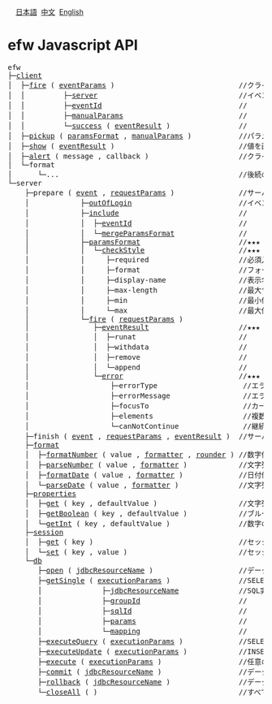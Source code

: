 &nbsp;&nbsp;&nbsp;&nbsp;<a href="../日本語/api_list.md">日本語</a>
&nbsp;<a href="../中文/api_list.md">中文</a>
&nbsp;<a href="../English/api_list.md">English</a>
<H1>efw Javascript API</H1>
<pre>efw
├─<a href="api_list/efw.client.md">client</a>
│  ├─<a href="api_list/efw.client.md#fire">fire</a> ( <a href="api_list/efw.client.md#eventParams">eventParams</a> )                             //クライアントからサーバイベントを実行する関数
│  │         ├─<a href="api_list/efw.client.md#server">server</a>                                 //イベントパラメータの サーバURL
│  │         ├─<a href="api_list/efw.client.md#eventId">eventId</a>                                //                   イベントId
│  │         ├─<a href="api_list/efw.client.md#manualParams">manualParams</a>                           //                   手動パラメータ
│  │         └─<a href="api_list/efw.client.md#success">success</a> ( <a href="api_list/app.event.md#eventResult">eventResult</a> )                //                   成功コールバック関数
│  ├─<a href="api_list/efw.client.md#pickup">pickup</a> ( <a href="api_list/app.event.md#paramsFormat">paramsFormat</a> , <a href="api_list/efw.client.md#manualParams">manualParams</a> )           //パラメータ値を取得する関数（fire関数機能の一部分）
│  ├─<a href="api_list/efw.client.md#show">show</a> ( <a href="api_list/app.event.md#eventResult">eventResult</a> )                             //値を画面に表示する関数（fire関数機能の一部分）
│  ├─<a href="api_list/efw.client.md#alert">alert</a> ( message , callback )                     //クライアントでアラートメッセージを表示する関数
│  └─format
│      └─...                                          //後続のefw.server.formatとほぼ同じ機能、その説明をご参照。
└─server
    ├─prepare ( <a href="api_list/app.event.md">event</a> , <a href="api_list/app.event.md#requestParams">requestParams</a> )               //サーバイベントの準備処理関数、サーバ処理カスタマイズ用
    │            ├─<a href="api_list/app.event.md#outOfLogin">outOfLogin</a>                         //イベントの ログインチェック不要フラグ
    │            ├─<a href="api_list/app.event.md#include">include</a>                            //          サブイベントを取り込むためのインクルード
    │            │  ├─<a href="api_list/efw.client.md#eventId">eventId</a>                         //          サブイベントId
    │            │  └─<a href="api_list/app.event.md#mergeParamsFormat">mergeParamsFormat</a>               //          サブとメインのパラメータフォーマットをマージするフラグ
    │            ├─<a href="api_list/app.event.md#paramsFormat">paramsFormat</a>                       //★★★
    │            │  └─<a href="api_list/app.event.md#checkStyle">checkStyle</a>                      //★★★
    │            │     ├─required                     //必須入力
    │            │     ├─format                       //フォーマット
    │            │     ├─display-name                 //表示名
    │            │     ├─max-length                   //最大サイズ
    │            │     ├─min                          //最小値
    │            │     └─max                          //最大値
    │            └─<a href="api_list/app.event.md#fire">fire</a> ( <a href="api_list/app.event.md#requestParams">requestParams</a> )                              //★★★
    │               ├─<a href="api_list/app.event.md#eventResult">eventResult</a>                     //★★★
    │               │  ├─runat                        //                   イベント実行結果の 表示場所
    │               │  ├─withdata                     //                                     表示データ
    │               │  ├─remove                       //                                     削除内容
    │               │  └─append                       //                                     htmlマスク
    │               └─<a href="api_list/app.event.md#error">error</a>                           //★★★
    │                   ├─errorType                    //エラータイプ
    │                   ├─errorMessage                 //エラーメッセージ
    │                   ├─focusTo                      //カーソル位置
    │                   ├─elements                     //複数のエラー項目
    │                   └─canNotContinue               //継続処理不可フラグ
    ├─finish ( <a href="api_list/app.event.md">event</a> , <a href="api_list/app.event.md#requestParams">requestParams</a> , <a href="api_list/app.event.md#eventResult">eventResult</a> )  //サーバイベントの後処理関数、サーバ処理カスタマイズ用
    ├─<a href="api_list/efw.server.format.md">format</a>
    │  ├─<a href="api_list/efw.server.format.md#formatNumber">formatNumber</a> ( value , <a href="api_list/efw.server.format.md#formatter">formatter</a> , <a href="api_list/efw.server.format.md#rounder">rounder</a> ) //数字値を指定フォーマットにより文字列に変換する関数
    │  ├─<a href="api_list/efw.server.format.md#parseNumber">parseNumber</a> ( value , <a href="api_list/efw.server.format.md#formatter">formatter</a> )            //文字列値を指定フォーマットにより数字に変換する関数
    │  ├─<a href="api_list/efw.server.format.md#formatDate">formatDate</a> ( value , <a href="api_list/efw.server.format.md#formatter">formatter</a> )             //日付値を指定フォーマットにより文字列に変換する関数
    │  └─<a href="api_list/efw.server.format.md#parseDate">parseDate</a> ( value , <a href="api_list/efw.server.format.md#formatter">formatter</a> )              //文字列値を指定フォーマットにより日付に変換する関数
    ├─<a href="api_list/efw.server.properties.md">properties</a>
    │  ├─<a href="api_list/efw.server.properties.md#get">get</a> ( key , defaultValue )                   //文字列のプロパティを取得する関数
    │  ├─<a href="api_list/efw.server.properties.md#getBoolean">getBoolean</a> ( key , defaultValue )            //ブルーのプロパティを取得する関数
    │  └─<a href="api_list/efw.server.properties.md#getInt">getInt</a> ( key , defaultValue )                //数字のプロパティを取得する関数
    ├─<a href="api_list/efw.server.session.md">session</a>
    │  ├─<a href="api_list/efw.server.session.md#get">get</a> ( key )                                  //セッションから情報を取得する関数
    │  └─<a href="api_list/efw.server.session.md#set">set</a> ( key , value )                          //セッションに情報を格納する関数
    └─<a href="api_list/efw.server.db.md">db</a>
       ├─<a href="api_list/efw.server.db.md#open">open</a> ( <a href="api_list/efw.server.db.md#jdbcResourceName">jdbcResourceName</a> )                    //データベース接続を開く関数
       ├─<a href="api_list/efw.server.db.md#getSingle">getSingle</a> ( <a href="api_list/efw.server.db.md#executionParams">executionParams</a> )                //SELECT文を実行して１つ目のデータを戻す関数
       │              ├─<a href="api_list/efw.server.db.md#jdbcResourceName">jdbcResourceName</a>              //SQL実行用パラメータの jdbcのリソース名
       │              ├─<a href="api_list/efw.server.db.md#groupId">groupId</a>                       //                     sqlXMLファイル名
       │              ├─<a href="api_list/efw.server.db.md#sqlId">sqlId</a>                         //                     SQLのId
       │              ├─<a href="api_list/efw.server.db.md#params">params</a>                        //                     SQLパラメータ
       │              └─<a href="api_list/efw.server.db.md#mapping">mapping</a>                       //                     マッピング
       ├─<a href="api_list/efw.server.db.md#executeQuery">executeQuery</a> ( <a href="api_list/efw.server.db.md#executionParams">executionParams</a> )             //SELECT文を実行する関数
       ├─<a href="api_list/efw.server.db.md#executeUpdate">executeUpdate</a> ( <a href="api_list/efw.server.db.md#executionParams">executionParams</a> )            //INSERT文、UPDATE文、DELETE文を実行する関数
       ├─<a href="api_list/efw.server.db.md#execute">execute</a> ( <a href="api_list/efw.server.db.md#jdbcResourceName">executionParams</a> )                  //任意のSQL文を実行する関数
       ├─<a href="api_list/efw.server.db.md#commit">commit</a> ( <a href="api_list/efw.server.db.md#jdbcResourceName">jdbcResourceName</a> )                  //データベースへの更新を有効とする関数
       ├─<a href="api_list/efw.server.db.md#rollback">rollback</a> ( <a href="api_list/efw.server.db.md#jdbcResourceName">jdbcResourceName</a> )                //データベースへの更新を無効とする関数
       └─<a href="api_list/efw.server.db.md#closeAll">closeAll</a> ( )                                 //すべてのデータベース接続をコミットして閉じる関数

</pre>
